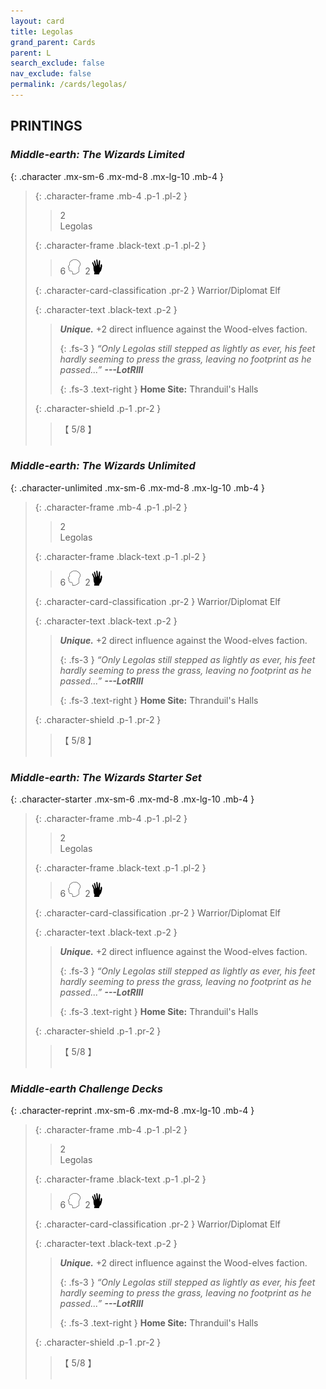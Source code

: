 ```yaml
---
layout: card
title: Legolas
grand_parent: Cards
parent: L
search_exclude: false
nav_exclude: false
permalink: /cards/legolas/
---
```


## PRINTINGS


### _Middle-earth: The Wizards Limited_

{: .character .mx-sm-6 .mx-md-8 .mx-lg-10 .mb-4 }
> {: .character-frame .mb-4 .p-1 .pl-2 }
> > <div class="card-mp">2</div>
> > <div class="character-card-name">Legolas</div>
>
> {: .character-frame .black-text .p-1 .pl-2 }
> > 6 ![](/assets/images/mind.svg)&ensp;2![](/assets/images/di.svg)
>
> {: .character-card-classification .pr-2 }
> Warrior/Diplomat Elf
>
> {: .character-text .black-text .p-2 }
> > _**Unique.**_ +2 direct influence against the Wood-elves faction. 
> > 
> > {: .fs-3 } 
> > _“Only Legolas still stepped as lightly as ever, his feet hardly seeming to press the grass, leaving no footprint as he passed...”_ ***---&#65279;LotRIII***  
> > 
> > {: .fs-3 .text-right } 
> > **Home Site:** Thranduil's Halls 
>
> {: .character-shield .p-1 .pr-2 }
> > <div class="card-shield">【 5/8 】</div>
> > <div class="card-corruption">&nbsp;</div>

### _Middle-earth: The Wizards Unlimited_

{: .character-unlimited .mx-sm-6 .mx-md-8 .mx-lg-10 .mb-4 }
> {: .character-frame .mb-4 .p-1 .pl-2 }
> > <div class="card-mp">2</div>
> > <div class="character-card-name">Legolas</div>
>
> {: .character-frame .black-text .p-1 .pl-2 }
> > 6 ![](/assets/images/mind.svg)&ensp;2![](/assets/images/di.svg)
>
> {: .character-card-classification .pr-2 }
> Warrior/Diplomat Elf
>
> {: .character-text .black-text .p-2 }
> > _**Unique.**_ +2 direct influence against the Wood-elves faction. 
> > 
> > {: .fs-3 } 
> > _“Only Legolas still stepped as lightly as ever, his feet hardly seeming to press the grass, leaving no footprint as he passed...”_ ***---&#65279;LotRIII***  
> > 
> > {: .fs-3 .text-right } 
> > **Home Site:** Thranduil's Halls 
>
> {: .character-shield .p-1 .pr-2 }
> > <div class="card-shield">【 5/8 】</div>
> > <div class="card-corruption">&nbsp;</div>

### _Middle-earth: The Wizards Starter Set_

{: .character-starter .mx-sm-6 .mx-md-8 .mx-lg-10 .mb-4 }
> {: .character-frame .mb-4 .p-1 .pl-2 }
> > <div class="card-mp">2</div>
> > <div class="character-card-name">Legolas</div>
>
> {: .character-frame .black-text .p-1 .pl-2 }
> > 6 ![](/assets/images/mind.svg)&ensp;2![](/assets/images/di.svg)
>
> {: .character-card-classification .pr-2 }
> Warrior/Diplomat Elf
>
> {: .character-text .black-text .p-2 }
> > _**Unique.**_ +2 direct influence against the Wood-elves faction. 
> > 
> > {: .fs-3 } 
> > _“Only Legolas still stepped as lightly as ever, his feet hardly seeming to press the grass, leaving no footprint as he passed...”_ ***---&#65279;LotRIII***  
> > 
> > {: .fs-3 .text-right } 
> > **Home Site:** Thranduil's Halls 
>
> {: .character-shield .p-1 .pr-2 }
> > <div class="card-shield">【 5/8 】</div>
> > <div class="card-corruption">&nbsp;</div>

### _Middle-earth Challenge Decks_

{: .character-reprint .mx-sm-6 .mx-md-8 .mx-lg-10 .mb-4 }
> {: .character-frame .mb-4 .p-1 .pl-2 }
> > <div class="card-mp">2</div>
> > <div class="character-card-name">Legolas</div>
>
> {: .character-frame .black-text .p-1 .pl-2 }
> > 6 ![](/assets/images/mind.svg)&ensp;2![](/assets/images/di.svg)
>
> {: .character-card-classification .pr-2 }
> Warrior/Diplomat Elf
>
> {: .character-text .black-text .p-2 }
> > _**Unique.**_ +2 direct influence against the Wood-elves faction. 
> > 
> > {: .fs-3 } 
> > _“Only Legolas still stepped as lightly as ever, his feet hardly seeming to press the grass, leaving no footprint as he passed...”_ ***---&#65279;LotRIII***  
> > 
> > {: .fs-3 .text-right } 
> > **Home Site:** Thranduil's Halls 
>
> {: .character-shield .p-1 .pr-2 }
> > <div class="card-shield">【 5/8 】</div>
> > <div class="card-corruption">&nbsp;</div>
